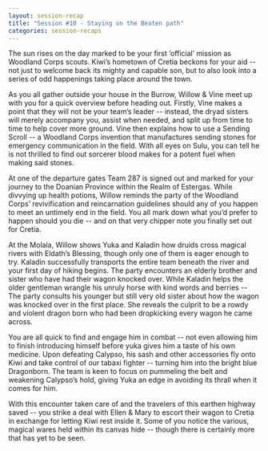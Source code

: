 ```yaml
---
layout: session-recap
title: "Session #10 - Staying on the Beaten path"
categories: session-recaps
---
```


The sun rises on the day marked to be your first ‘official’ mission as Woodland Corps scouts. Kiwi’s hometown of Cretia beckons for your aid -- not just to welcome back its mighty and capable son, but to also look into a series of odd happenings taking place around the town.

As you all gather outside your house in the Burrow, Willow & Vine meet up with you for a quick overview before heading out. Firstly, Vine makes a point that they will not be your team’s leader -- instead, the dryad sisters will merely accompany you, assist when needed, and split up from time to time to help cover more ground. Vine then explains how to use a Sending Scroll -- a Woodland Corps invention that manufactures sending stones for emergency communication in the field. With all eyes on Sulu, you can tell he is not thrilled to find out sorcerer blood makes for a potent fuel when making said stones.

At one of the departure gates Team 287 is signed out and marked for your journey to the Doanian Province within the Realm of Estergas. While divvying up health potions, Willow reminds the party of the Woodland Corps’ revivification and reincarnation guidelines should any of you happen to meet an untimely end in the field. You all mark down what you’d prefer to happen should you die -- and on that very chipper note you finally set out for Cretia.

At the Molala, Willow shows Yuka and Kaladin how druids cross magical rivers with Eldath’s Blessing, though only one of them is eager enough to try. Kaladin successfully transports the entire team beneath the river and your first day of hiking begins. The party encounters an elderly brother and sister who have had their wagon knocked over. While Kaladin helps the older gentleman wrangle his unruly horse with kind words and berries -- The party consults his younger but still very old sister about how the wagon was knocked over in the first place. She reveals the culprit to be a rowdy and violent dragon born who had been dropkicking every wagon he came across.

You are all quick to find and engage him in combat -- not even allowing him to finish introducing himself before yuka gives him a taste of his own medicine. Upon defeating Calypso, his sash and other accessories fly onto Kiwi and take control of our tabaxi fighter -- turning him into the bright blue Dragonborn. The team is keen to focus on pummeling the belt and weakening Calypso’s hold, giving Yuka an edge in avoiding its thrall when it comes for him.

With this encounter taken care of and the travelers of this earthen highway saved -- you strike a deal with Ellen & Mary to escort their wagon to Cretia in exchange for letting Kiwi rest inside it. Some of you notice the various, magical wares held within its canvas hide -- though there is certainly more that has yet to be seen.
